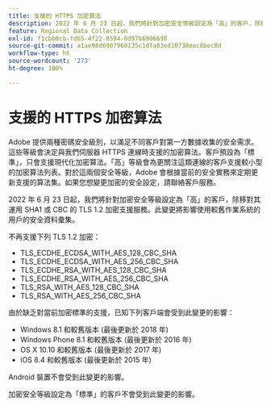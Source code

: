 ```yaml
---
title: 支援的 HTTPS 加密算法
description: 2022 年 6 月 23 日起，我們將針對加密安全等級設定為「高」的客戶，除移對其運用 SHA1 或 CBC 的 TLS 1.2 加密支援服務。
feature: Regional Data Collection
exl-id: f1cbb0cb-fd65-4f22-8594-0d97b6906698
source-git-commit: a1ae98d6907960135c1dfa03ed10738eac8bec0d
workflow-type: ht
source-wordcount: '273'
ht-degree: 100%

---
```


# 支援的 HTTPS 加密算法

Adobe 提供兩種密碼安全級別，以滿足不同客戶對第一方數據收集的安全需求。這些等級會決定與我們伺服器 HTTPS 連線時支援的加密算法。客戶預設為「標準」，只會支援現代化加密算法。「高」等級會為更關注這類連線的客戶支援較小型的加密算法列表。對於這兩個安全等級，Adobe 會根據當前的安全實務來定期更新支援的算法集。如果您想變更加密的安全設定，請聯絡客戶服務。

2022 年 6 月 23 日起，我們將針對加密安全等級設定為「高」的客戶，除移對其運用 SHA1 或 CBC 的 TLS 1.2 加密支援服務。此變更將影響使用較舊作業系統的用戶的安全資料彙集。

不再支援下列 TLS 1.2 加密：

* TLS_ECDHE_ECDSA_WITH_AES_128_CBC_SHA
* TLS_ECDHE_ECDSA_WITH_AES_256_CBC_SHA
* TLS_ECDHE_RSA_WITH_AES_128_CBC_SHA
* TLS_ECDHE_RSA_WITH_AES_256_CBC_SHA
* TLS_RSA_WITH_AES_128_CBC_SHA
* TLS_RSA_WITH_AES_256_CBC_SHA

由於缺乏對當前加密標準的支援，已知下列客戶端會受到此變更的影響：

* Windows 8.1 和較舊版本 (最後更新於 2018 年)
* Windows Phone 8.1 和較舊版本 (最後更新於 2016 年)
* OS X 10.10 和較舊版本 (最後更新於 2017 年)
* iOS 8.4 和較舊版本 (最後更新於 2015 年)

Android 裝置不會受到此變更的影響。

加密安全等級設定為「標準」的客戶不會受到此變更的影響。
